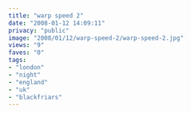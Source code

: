 ```yaml
---
title: "warp speed 2"
date: "2008-01-12 14:09:11"
privacy: "public"
image: "2008/01/12/warp-speed-2/warp-speed-2.jpg"
views: "9"
faves: "0"
tags:
- "london"
- "night"
- "england"
- "uk"
- "blackfriars"
---
```


